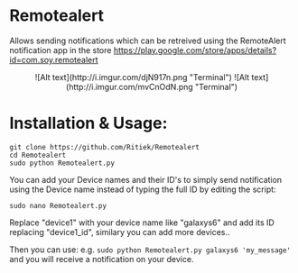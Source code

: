 # Remotealert
Allows sending notifications which can be retreived using the RemoteAlert notification app in the store
https://play.google.com/store/apps/details?id=com.soy.remotealert

<p align="center">
![Alt text](http://i.imgur.com/djN917n.png "Terminal")
![Alt text](http://i.imgur.com/mvCnOdN.png "Terminal")
</p>

# Installation & Usage:
```
git clone https://github.com/Ritiek/Remotealert
cd Remotealert
sudo python Remotealert.py
```
You can add your Device names and their ID's to simply send notification using the Device name instead of typing the full ID by editing the script:
```
sudo nano Remotealert.py
```
Replace "device1" with your device name like "galaxys6" and add its ID replacing "device1_id", similary you can add more devices..

Then you can use:
e.g. ```sudo python Remotealert.py galaxys6 'my_message'```
and you will receive a notification on your device.
